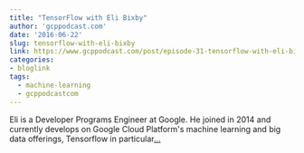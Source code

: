 ```yaml
---
title: "TensorFlow with Eli Bixby"
author: 'gcppodcast.com'
date: '2016-06-22'
slug: tensorflow-with-eli-bixby
link: https://www.gcppodcast.com/post/episode-31-tensorflow-with-eli-bixby/
categories:
- bloglink
tags:
  - machine-learning
  - gcppodcastcom
---
```


Eli is a Developer Programs Engineer at Google. He joined in 2014 and currently develops on Google Cloud Platform's machine learning and big data offerings, Tensorflow in particular[... <i class="fas fa-external-link-alt"></i>](https://www.gcppodcast.com/post/episode-31-tensorflow-with-eli-bixby/)

